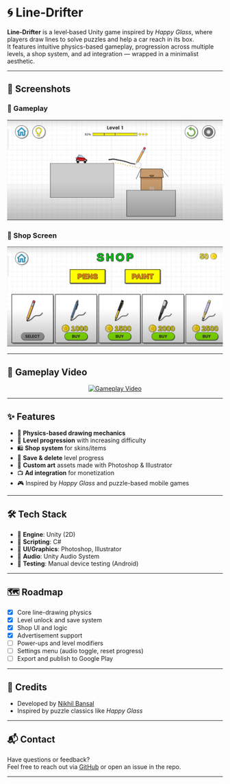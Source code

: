 # 🌀 Line‑Drifter

**Line‑Drifter** is a level‑based Unity game inspired by *Happy Glass*, where players draw lines to solve puzzles and help a car reach in its box.  
It features intuitive physics-based gameplay, progression across multiple levels, a shop system, and ad integration — wrapped in a minimalist aesthetic.

---

## 📸 Screenshots

### 🧩 Gameplay

![Gameplay](Screenshots/Screenshot_2.png)

### 🛒 Shop Screen

![Shop](Screenshots/Screenshot_1.png)

---

## 🎥 Gameplay Video

<p align="center">
  <a href="https://www.youtube.com/watch?v=2KP7aNE14-w" target="_blank">
    <img src="https://img.youtube.com/vi/2KP7aNE14-w/0.jpg" alt="Gameplay Video">
  </a>
</p>

---

## ✨ Features

- 🎯 **Physics-based drawing mechanics**
- 🧠 **Level progression** with increasing difficulty
- 🛍️ **Shop system** for skins/items
- 💾 **Save & delete** level progress
- 🎨 **Custom art** assets made with Photoshop & Illustrator
- 📺 **Ad integration** for monetization
- 🎮 Inspired by *Happy Glass* and puzzle-based mobile games

---

## 🛠️ Tech Stack

- 🧱 **Engine**: Unity (2D)
- 🧠 **Scripting**: C#
- 🎨 **UI/Graphics**: Photoshop, Illustrator
- 🎵 **Audio**: Unity Audio System
- 🧪 **Testing**: Manual device testing (Android)

---

## 🗺️ Roadmap

- [x] Core line-drawing physics
- [x] Level unlock and save system
- [x] Shop UI and logic
- [x] Advertisement support
- [ ] Power-ups and level modifiers
- [ ] Settings menu (audio toggle, reset progress)
- [ ] Export and publish to Google Play

---

## 🙌 Credits

- Developed by [Nikhil Bansal](https://github.com/Nikhil9182)
- Inspired by puzzle classics like *Happy Glass*

---

## 📬 Contact

Have questions or feedback?  
Feel free to reach out via [GitHub](https://github.com/Nikhil9182) or open an issue in the repo.

---

